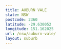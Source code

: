 ```yaml
---
title: AUBURN VALE
state: NSW
postcode: 2360
latitude: -29.630052
longitude: 151.162025
url: /nsw/auburn-vale/
layout: suburb
---
```

